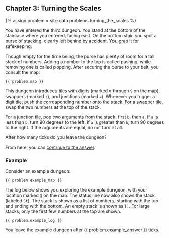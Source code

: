 ## Chapter 3: Turning the Scales

{% assign problem = site.data.problems.turning_the_scales %}

You have entered the third dungeon. You stand at the bottom of the staircase where you entered, facing east. On the bottom stair, you spot a purse of stacking, clearly left behind by accident. You grab it for safekeeping.

Though empty for the time being, the purse has plenty of room for a tall stack of numbers. Adding a number to the top is called pushing, while removing one is called popping. After securing the purse to your belt, you consult the map:

```
{{ problem.map }}
```

This dungeon introduces tiles with digits (marked `0` through `9` on the map), swappers (marked `:`), and junctions (marked `=`). Whenever you trigger a digit tile, push the corresponding number onto the stack. For a swapper tile, swap the two numbers at the top of the stack.

For a junction tile, pop two arguments from the stack: first `b`, then `a`. If `a` is less than `b`, turn 90 degrees to the left. If `a` is greater than `b`, turn 90 degrees to the right. If the arguments are equal, do not turn at all.

After how many ticks do you leave the dungeon?

From here, you can [continue to the answer](../../answers/chapters/03/turning-the-scales.md).


### Example

Consider an example dungeon:

```
{{ problem.example_map }}
```

The log below shows you exploring the example dungeon, with your location marked `@` on the map. The status line now also shows the stack (labeled `St`). The stack is shown as a list of numbers, starting with the top and ending with the bottom. An empty stack is shown as `[]`. For large stacks, only the first few numbers at the top are shown.

```
{{ problem.example_log }}
```

You leave the example dungeon after {{ problem.example_answer }} ticks.
